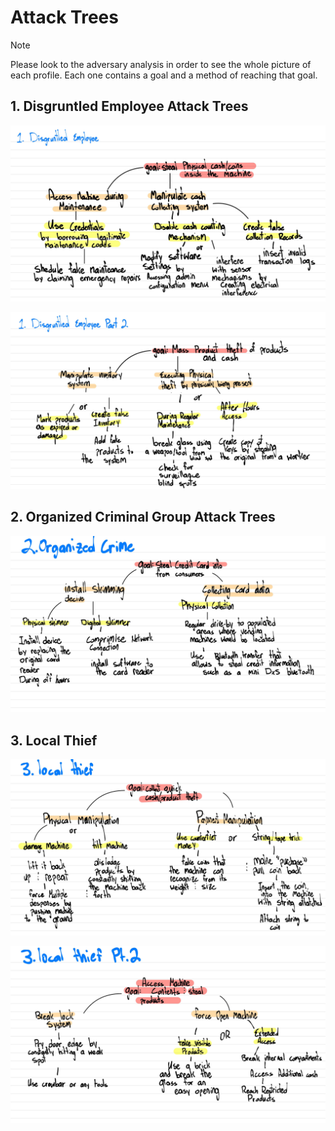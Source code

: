 # Attack Trees

>[!NOTE]
>Please look to the adversary analysis in order to see the whole picture of each profile. Each one contains a goal and a method of reaching that goal.

## 1. Disgruntled Employee Attack Trees
![Attack Tree Graphs](photos/AttackTrees/AT1.jpg)

![Tree](photos/AttackTrees/AT2.jpg)

## 2. Organized Criminal Group Attack Trees
![Tree3](photos/AttackTrees/AT3.jpg)

## 3. Local Thief
![Tree4](photos/AttackTrees/AT4.jpg)

![Tree5](photos/AttackTrees/AT5.jpg)
